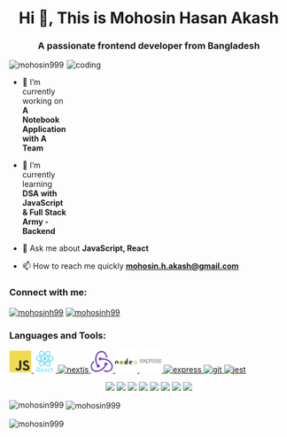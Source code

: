 

<h1 align="center">Hi 👋, This is Mohosin Hasan Akash</h1>
<h3 align="center">A passionate frontend developer from Bangladesh</h3>
<img align="right" alt="coding" width="400" height="300" src="https://raw.githubusercontent.com/hasibul-hasan-shuvo/hasibul-hasan-shuvo/main/images/coding-boy.gif" >

<p align="left"> <img src="https://komarev.com/ghpvc/?username=mohosin999&label=Profile%20views&color=0e75b6&style=flat" alt="mohosin999" /> </p>

- 🔭 I’m currently working on **A Notebook Application with A Team**

- 🌱 I’m currently learning **DSA with JavaScript & Full Stack Army - Backend**

- 💬 Ask me about **JavaScript, React**

- 📫 How to reach me quickly **mohosin.h.akash@gmail.com**

<h3 align="left">Connect with me:</h3>
<p align="left">
  <a href="https://twitter.com/MohosinH99" target="blank"><img align="center" src="https://raw.githubusercontent.com/rahuldkjain/github-profile-readme-generator/master/src/images/icons/Social/twitter.svg" alt="mohosinh99" height="30" width="40" /></a>
  <a href="https://fb.com/mohosinh99" target="blank"><img align="center" src="https://raw.githubusercontent.com/rahuldkjain/github-profile-readme-generator/master/src/images/icons/Social/facebook.svg" alt="mohosinh99" height="30" width="40" /></a>
</p>

<h3 align="left">Languages and Tools:</h3>
<p align="left"> 
  <a href="https://developer.mozilla.org/en-US/docs/Web/JavaScript" target="_blank" rel="noreferrer"> <img src="https://raw.githubusercontent.com/devicons/devicon/master/icons/javascript/javascript-original.svg" alt="javascript" width="40" height="40"/> </a> 
  <a href="https://reactjs.org/" target="_blank" rel="noreferrer"> <img src="https://raw.githubusercontent.com/devicons/devicon/master/icons/react/react-original-wordmark.svg" alt="react" width="40" height="40"/> </a> 
  <a href="https://nextjs.org/" target="_blank" rel="noreferrer"> <img src="https://cdn.worldvectorlogo.com/logos/nextjs-2.svg" alt="nextjs" width="40" height="40"/> </a>
  <a href="https://redux.js.org" target="_blank" rel="noreferrer"> <img src="https://raw.githubusercontent.com/devicons/devicon/master/icons/redux/redux-original.svg" alt="redux" width="40" height="40"/> </a>
  <a href="https://nodejs.org" target="_blank" rel="noreferrer"> <img src="https://raw.githubusercontent.com/devicons/devicon/master/icons/nodejs/nodejs-original-wordmark.svg" alt="nodejs" width="40" height="40"/> </a> 
  <a href="https://expressjs.com" target="_blank" rel="noreferrer"> <img src="https://raw.githubusercontent.com/devicons/devicon/master/icons/express/express-original-wordmark.svg" alt="express" width="40" height="40"/> </a> 
  <a href="https://strapi.io/" target="_blank" rel="noreferrer"> <img src="https://assets.super.so/e7c0f16c-8bd3-4c76-8075-4c86f986e1b2/images/bdd945d1-9a1d-451b-b4d1-2c9c09191cdb/2logodark.png" alt="express" width="40" height="40"/> </a> 
  <a href="https://git-scm.com/" target="_blank" rel="noreferrer"> <img src="https://www.vectorlogo.zone/logos/git-scm/git-scm-icon.svg" alt="git" width="40" height="40"/> </a>
  <a href="https://jestjs.io" target="_blank" rel="noreferrer"> <img src="https://www.vectorlogo.zone/logos/jestjsio/jestjsio-icon.svg" alt="jest" width="40" height="40"/> </a>  
  </p>

  <div align="center">
  <img src="https://img.shields.io/badge/-Tailwind CSS-purple?style=for-the-badge&logo=tailwindcss&logoColor=yellow&labelColor=black">
  <img src="https://img.shields.io/badge/-JavaScript-purple?style=for-the-badge&logo=javascript&logoColor=yellow&labelColor=black">
  <img src="https://img.shields.io/badge/-React-informational?style=for-the-badge&logo=React&logoColor=white&labelColor=black">
  <img src="https://img.shields.io/badge/-Next.js-blue?style=for-the-badge&logo=Next.js&logoColor=white&labelColor=black">
  <img src="https://img.shields.io/badge/-Node.js-brightgreen?style=for-the-badge&logo=Node.js&logoColor=white&labelColor=black">
  <img src="https://img.shields.io/badge/-Python-blue?style=for-the-badge&logo=python&logoColor=white&labelColor=black">
  <img src="https://img.shields.io/badge/-Mongo.DB-green?style=for-the-badge&logo=Mongodb&logoColor=white&labelColor=black">
  <img src="https://img.shields.io/badge/-Firebase-orange?style=for-the-badge&logo=Firebase&logoColor=white&labelColor=black">
</div>

<p><img align="left" src="https://github-readme-stats.vercel.app/api/top-langs?username=mohosin999&show_icons=true&locale=en&layout=compact" alt="mohosin999" /></p>

<p>&nbsp;<img align="center" src="https://github-readme-stats.vercel.app/api?username=mohosin999&show_icons=true&locale=en" alt="mohosin999" /></p>

<p><img align="center" src="https://github-readme-streak-stats.herokuapp.com/?user=mohosin999&" alt="mohosin999" /></p>


